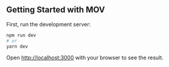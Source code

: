 ## Getting Started with MOV

First, run the development server:

```bash
npm run dev
# or
yarn dev
```

Open [http://localhost:3000](http://localhost:3000) with your browser to see the result.
